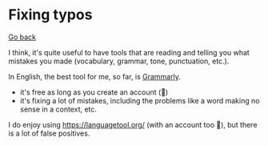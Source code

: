 # Fixing typos

[Go back](..)

I think, it's quite useful to have tools that are reading and telling you what mistakes you made (vocabulary, grammar, tone, punctuation, etc.).

In English, the best tool for me, so far, is [Grammarly](https://grammarly.com).

* it's free as long as you create an account (🙁)
* it's fixing a lot of mistakes, including the problems like a word making no sense in a context, etc.

I do enjoy using <https://languagetool.org/> (with an account too 🙁), but there is a lot of false positives.